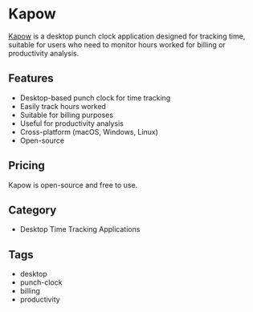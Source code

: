 # Kapow

[Kapow](https://github.com/gottcode/kapow) is a desktop punch clock application designed for tracking time, suitable for users who need to monitor hours worked for billing or productivity analysis.

## Features
- Desktop-based punch clock for time tracking
- Easily track hours worked
- Suitable for billing purposes
- Useful for productivity analysis
- Cross-platform (macOS, Windows, Linux)
- Open-source

## Pricing
Kapow is open-source and free to use.

## Category
- Desktop Time Tracking Applications

## Tags
- desktop
- punch-clock
- billing
- productivity